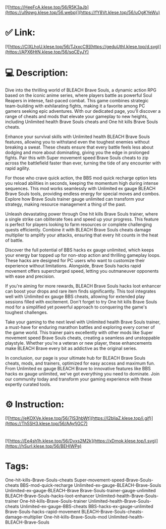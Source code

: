 [![https://HeeFcA.klese.top/56/R5K3aJb](https://ul9qwg.klese.top/56.webp)](https://fY8Vt.klese.top/56/uOgKYeWu)
# ✅ Link:
[![https://ClXLhoU.klese.top/56/TJxxcC9](https://geduUthI.klese.top/d.svg)](https://APX6HtN.klese.top/56/sqCEyJY)
# 💻 Description:
Dive into the thrilling world of BLEACH Brave Souls, a dynamic action RPG based on the iconic anime series, where players battle as powerful Soul Reapers in intense, fast-paced combat. This game combines strategic team-building with exhilarating fights, making it a favorite among PC gamers seeking epic adventures. With our dedicated page, you'll discover a range of cheats and mods that elevate your gameplay to new heights, including Unlimited health Brave Souls cheats and One hit kills Brave Souls cheats.



Enhance your survival skills with Unlimited health BLEACH Brave Souls features, allowing you to withstand even the toughest enemies without breaking a sweat. These cheats ensure that every battle feels less about dodging and more about dominating, giving you the edge in prolonged fights. Pair this with Super movement speed Brave Souls cheats to zip across the battlefield faster than ever, turning the tide of any encounter with rapid agility.



For those who crave quick action, the BBS mod quick recharge option lets you reload abilities in seconds, keeping the momentum high during intense sequences. This mod works seamlessly with Unlimited ex gauge BLEACH Brave Souls tools, providing endless energy for special moves and combos. Explore how Brave Souls trainer gauge unlimited can transform your strategy, making resource management a thing of the past.



Unleash devastating power through One hit kills Brave Souls trainer, where a single strike can obliterate foes and speed up your progress. This feature is perfect for players looking to farm resources or complete challenging quests efficiently. Combine it with BLEACH Brave Souls cheats damage multiplier to amplify your attacks, ensuring that every hit counts in the heat of battle.



Discover the full potential of BBS hacks ex gauge unlimited, which keeps your energy bar topped up for non-stop action and thrilling gameplay loops. These hacks are designed for PC users who want to customize their experience without limitations. Alongside, Brave Souls hacks rapid movement offers supercharged speed, letting you outmaneuver opponents with ease and precision.



If you're aiming for more rewards, BLEACH Brave Souls hacks loot enhancer can boost your drops and rare item finds significantly. This tool integrates well with Unlimited ex gauge BBS cheats, allowing for extended play sessions filled with excitement. Don't forget to try One hit kills Brave Souls mod for a simplified yet powerful approach to conquering the game's toughest challenges.



Take your gaming to the next level with Unlimited health Brave Souls trainer, a must-have for enduring marathon battles and exploring every corner of the game world. This trainer pairs excellently with other mods like Super movement speed Brave Souls cheats, creating a seamless and unstoppable playstyle. Whether you're a veteran or new player, these enhancements make BLEACH Brave every bit as addictive as the original series.



In conclusion, our page is your ultimate hub for BLEACH Brave Souls cheats, mods, and trainers, optimized for easy access and maximum fun. From Unlimited ex gauge BLEACH Brave to innovative features like BBS hacks ex gauge unlimited, we've got everything you need to dominate. Join our community today and transform your gaming experience with these expertly curated tools.

# ⚙️ Instruction:
[![https://eKOXVe.klese.top/56/7IS3hbWt](https://I2bliaZ.klese.top/i.gif)](https://Th5SH3.klese.top/56/AAyfjGC7)
#
[![https://Ee4sh1h.klese.top/56/Dvxs2M2k](https://xDmok.klese.top/l.svg)](https://hSurI.klese.top/56/BEHIWPe)
# Tags:
One-hit-kills-Brave-Souls-cheats Super-movement-speed-Brave-Souls-cheats BBS-mod-quick-recharge Unlimited-ex-gauge-BLEACH-Brave-Souls Unlimited-ex-gauge-BLEACH-Brave Brave-Souls-trainer-gauge-unlimited BLEACH-Brave-Souls-hacks-loot-enhancer Unlimited-health-Brave-Souls-trainer One-hit-kills-Brave-Souls-trainer Unlimited-health-Brave-Souls-cheats Unlimited-ex-gauge-BBS-cheats BBS-hacks-ex-gauge-unlimited Brave-Souls-hacks-rapid-movement BLEACH-Brave-Souls-cheats-damage-multiplier One-hit-kills-Brave-Souls-mod Unlimited-health-BLEACH-Brave-Souls






